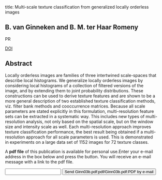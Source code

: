 title: Multi-scale texture classification from generalized locally orderless images

## B. van Ginneken and B. M. ter Haar Romeny
PR

<a href="https://doi.org/10.1016/S0031-3203(02)00118-8">DOI</a>

## Abstract
Locally orderless images are families of three intertwined scale-spaces that describe local histograms. We generalize locally orderless images by considering local histograms of a collection of filtered versions of the image, and by extending them to joint probability distributions. These constructions can be used to derive texture features and are shown to be a more general description of two established texture classification methods, viz. filter bank methods and cooccurrence matrices. Because all scale parameters are stated explicitly in this formulation, multi-resolution feature sets can be extracted in a systematic way. This includes new types of multi-resolution analysis, not only based on the spatial scale, but on the window size and intensity scale as well. Each multi-resolution approach improves texture classification performance, the best result being obtained if a multi-resolution approach for all scale parameters is used. This is demonstrated in experiments on a large data set of 1152 images for 72 texture classes.

A <b>pdf file</b> of this publication is available for personal use.Enter your e-mail address in the box below and press the button. You will receive an e-mail message with a link to the pdf file.
<form action="sender.php">  <input type="text" name="email">  <input type="submit" value="Send Ginn03b.pdf:pdf/Ginn03b.pdf:PDF by e-mail"></form>